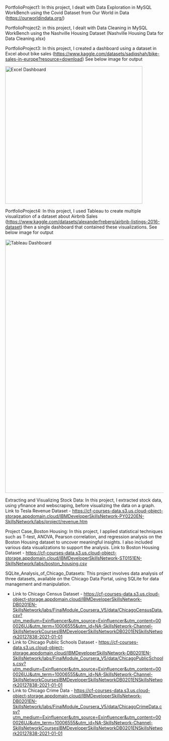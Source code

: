 PortfolioProject1: In this project, I dealt with Data Exploration in MySQL WorkBench using the Covid Dataset from Our World in Data (https://ourworldindata.org/)

PortfolioProject2: in this project, I dealt with Data Cleaning in MySQL WorkBench using the Nashville Housing Dataset (Nashville Housing Data for Data Cleaning.xlsx)

PortfolioProject3: In this project, I created a dashboard using a dataset in Excel about bike sales (https://www.kaggle.com/datasets/sadiqshah/bike-sales-in-europe?resource=download) See below image for output

<img width="436" alt="Excel Dashboard" src="https://github.com/user-attachments/assets/e920b638-a8cc-4b0d-adb8-0e6278e9638c">

PortfolioProject4: In this project, I used Tableau to create multiple visualization of a dataset about Airbnb Sales (https://www.kaggle.com/datasets/alexanderfreberg/airbnb-listings-2016-dataset) then a single dashboard that contained these visualizations. See below image for output

<img width="803" alt="Tableau Dashboard" src="https://github.com/user-attachments/assets/12819479-86fb-442b-a935-21336fa426be">

Extracting and Visualizing Stock Data: In this project, I extracted stock data, using yfinance and webscraping, before visualizing the data on a graph. Link to Tesla Revenue Dataset - https://cf-courses-data.s3.us.cloud-object-storage.appdomain.cloud/IBMDeveloperSkillsNetwork-PY0220EN-SkillsNetwork/labs/project/revenue.htm

Project Case_Boston Housing: In this project, I applied statistical techniques such as T-test, ANOVA, Pearson correlation, and regression analysis on the Boston Housing dataset to uncover meaningful insights. I also included various data visualizations to support the analysis. Link to Boston Housing Dataset - https://cf-courses-data.s3.us.cloud-object-storage.appdomain.cloud/IBMDeveloperSkillsNetwork-ST0151EN-SkillsNetwork/labs/boston_housing.csv

SQLite_Analysis_of_Chicago_Datasets: This project involves data analysis of three datasets, available on the Chicago Data Portal, using SQLite for data management and manipulation.
- Link to Chicago Census Dataset - https://cf-courses-data.s3.us.cloud-object-storage.appdomain.cloud/IBMDeveloperSkillsNetwork-DB0201EN-SkillsNetwork/labs/FinalModule_Coursera_V5/data/ChicagoCensusData.csv?utm_medium=Exinfluencer&utm_source=Exinfluencer&utm_content=000026UJ&utm_term=10006555&utm_id=NA-SkillsNetwork-Channel-SkillsNetworkCoursesIBMDeveloperSkillsNetworkDB0201ENSkillsNetwork20127838-2021-01-01
- Link to Chicago Public Schools Dataset - https://cf-courses-data.s3.us.cloud-object-storage.appdomain.cloud/IBMDeveloperSkillsNetwork-DB0201EN-SkillsNetwork/labs/FinalModule_Coursera_V5/data/ChicagoPublicSchools.csv?utm_medium=Exinfluencer&utm_source=Exinfluencer&utm_content=000026UJ&utm_term=10006555&utm_id=NA-SkillsNetwork-Channel-SkillsNetworkCoursesIBMDeveloperSkillsNetworkDB0201ENSkillsNetwork20127838-2021-01-01
- Link to Chicago Crime Data - https://cf-courses-data.s3.us.cloud-object-storage.appdomain.cloud/IBMDeveloperSkillsNetwork-DB0201EN-SkillsNetwork/labs/FinalModule_Coursera_V5/data/ChicagoCrimeData.csv?utm_medium=Exinfluencer&utm_source=Exinfluencer&utm_content=000026UJ&utm_term=10006555&utm_id=NA-SkillsNetwork-Channel-SkillsNetworkCoursesIBMDeveloperSkillsNetworkDB0201ENSkillsNetwork20127838-2021-01-01
